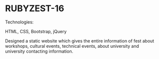 # RUBYZEST-16
Technologies:

HTML, CSS, Bootstrap, jQuery

Designed a static website which gives the entire information of fest about workshops, cultural events, technical events, about university and university contacting information.
